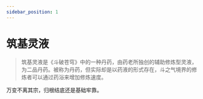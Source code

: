 ```yaml
---
sidebar_position: 1
---
```


# 筑基灵液

> 筑基灵液是《斗破苍穹》中的一种丹药，由药老所独创的辅助修炼型灵液，为二品丹药。被称为丹药，但实际却是以药液的形式存在，斗之气境界的修炼者可以通过药浴来增加修炼速度。

万变不离其宗，归根结底还是基础牢靠。
